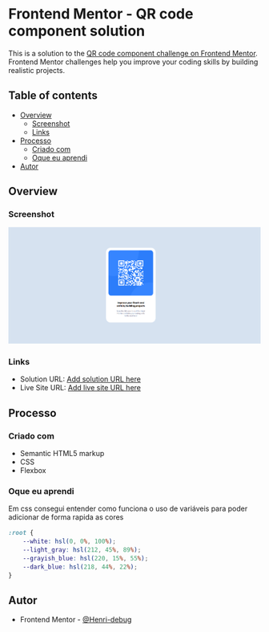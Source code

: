 # Frontend Mentor - QR code component solution

This is a solution to the [QR code component challenge on Frontend Mentor](https://www.frontendmentor.io/challenges/qr-code-component-iux_sIO_H). Frontend Mentor challenges help you improve your coding skills by building realistic projects. 

## Table of contents

- [Overview](#overview)
  - [Screenshot](#screenshot)
  - [Links](#links)
- [Processo](#processo)
  - [Criado com](#criado-com)
  - [Oque eu aprendi](#oque-eu-aprendi)
- [Autor](#autor)


## Overview

### Screenshot

![Foto](./screenshot.png)

### Links

- Solution URL: [Add solution URL here](https://your-solution-url.com)
- Live Site URL: [Add live site URL here](https://your-live-site-url.com)


## Processo

### Criado com

- Semantic HTML5 markup
- CSS
- Flexbox


### Oque eu aprendi


Em css consegui entender como funciona o uso de variáveis para poder adicionar de forma rapida as cores
```css
:root {
    --white: hsl(0, 0%, 100%);
    --light_gray: hsl(212, 45%, 89%);
    --grayish_blue: hsl(220, 15%, 55%);
    --dark_blue: hsl(218, 44%, 22%);
}
```

## Autor

- Frontend Mentor - [@Henri-debug](https://www.frontendmentor.io/profile/Henri-debug)


